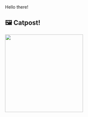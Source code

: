 Hello there!



## 🖼️ Catpost!

<sub>
    <img src="https://cdn2.thecatapi.com/images/6e0.jpg" height="256">
</sub>

